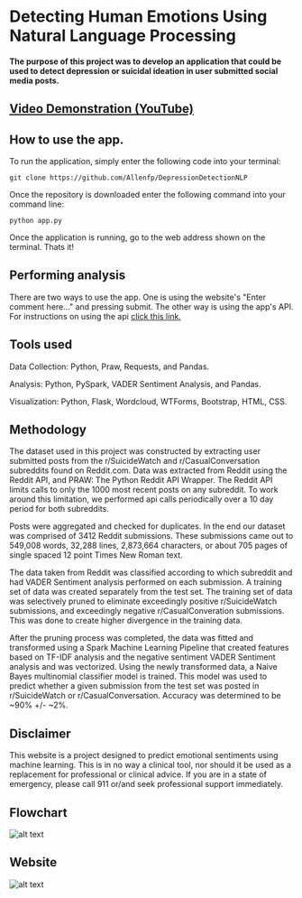 # Detecting Human Emotions Using Natural Language Processing

#### The purpose of this project was to develop an application that could be used to detect depression or suicidal ideation in user submitted social media posts. 

## [Video Demonstration (YouTube)](https://youtu.be/tMPek5-RY40)

## How to use the app.
To run the application, simply enter the following code into your terminal:

```git clone https://github.com/Allenfp/DepressionDetectionNLP```


Once the repository is downloaded enter the following command into your command line:

```python app.py```

Once the application is running, go to the web address shown on the terminal. Thats it!

## Performing analysis
There are two ways to use the app. One is using the website's "Enter comment here..." and pressing submit. The other way is using the app's API. For instructions on using the api [click this link.](https://github.com/Allenfp/DepressionDetectionNLP/blob/master/API_documentation.md)


## Tools used
Data Collection: Python, Praw, Requests, and Pandas.

Analysis: Python, PySpark, VADER Sentiment Analysis, and Pandas.

Visualization: Python, Flask, Wordcloud, WTForms, Bootstrap, HTML, CSS.


## Methodology
The dataset used in this project was constructed by extracting user submitted posts from the r/SuicideWatch and r/CasualConversation subreddits found on Reddit.com.
Data was extracted from Reddit using the Reddit API, and PRAW: The Python Reddit API Wrapper. The Reddit API limits calls to only the 1000 most recent posts on any subreddit. 
To work around this limitation, we performed api calls periodically over a 10 day period for both subreddits. 

Posts were aggregated and checked for duplicates.
In the end our dataset was comprised of 3412 Reddit submissions. These submissions came out to 549,008 words, 32,288 lines, 2,873,664 characters, or about 705 pages of single spaced 12 point Times New Roman text.

The data taken from Reddit was classified according to which subreddit and had VADER Sentiment analysis performed on each submission. A training set of data was created separately from the test set. 
The training set of data was selectively pruned to eliminate exceedingly positive r/SuicideWatch submissions, and exceedingly negative r/CasualConveration submissions. This was done to create higher divergence in the training data. 


After the pruning process was completed, the data was fitted and transformed using a Spark Machine Learning Pipeline that created features based on TF-IDF analysis and the negative sentiment VADER Sentiment analysis and was vectorized.
Using the newly transformed data, a Naive Bayes multinomial classifier model is trained. This model was used to predict whether a given submission from the test set was posted in r/SuicideWatch or r/CasualConversation. Accuracy was determined to be ~90% +/- ~2%.

## Disclaimer 
This website is a project designed to predict emotional sentiments using machine learning. This is in no way a clinical tool, nor should it be used as a replacement for professional or clinical advice. If you are in a state of emergency, please call 911 or/and seek professional support immediately. 



## Flowchart
![alt text](https://github.com/Allenfp/DepressionDetectionNLP/blob/master/wordmap_and_flowchart/Depression%20Detecting%20NLP%20Model.png)

## Website
![alt text](https://github.com/Allenfp/DepressionDetectionNLP/blob/master/DepressionNLPwebsite.png)

